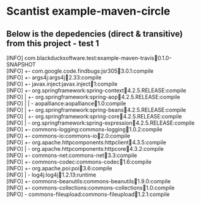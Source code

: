 # Scantist example-maven-circle

## Below is the depedencies (direct & transitive) from this project - test 1

 [INFO] com.blackducksoftware.test:example-maven-travis:jar:0.1.0-SNAPSHOT<br/>
 [INFO] +- com.google.code.findbugs:jsr305:jar:3.0.1:compile<br/>
 [INFO] +- args4j:args4j:jar:2.33:compile<br/>
 [INFO] +- javax.inject:javax.inject:jar:1:compile<br/>
 [INFO] +- org.springframework:spring-context:jar:4.2.5.RELEASE:compile<br/>
 [INFO] |  +- org.springframework:spring-aop:jar:4.2.5.RELEASE:compile<br/>
 [INFO] |  |  \- aopalliance:aopalliance:jar:1.0:compile<br/>
 [INFO] |  +- org.springframework:spring-beans:jar:4.2.5.RELEASE:compile<br/>
 [INFO] |  +- org.springframework:spring-core:jar:4.2.5.RELEASE:compile<br/>
 [INFO] |  \- org.springframework:spring-expression:jar:4.2.5.RELEASE:compile<br/>
 [INFO] +- commons-logging:commons-logging:jar:1.0.2:compile<br/>
 [INFO] +- commons-io:commons-io:jar:2.0:compile<br/>
 [INFO] +- org.apache.httpcomponents:httpclient:jar:4.3.5:compile<br/>
 [INFO] |  \- org.apache.httpcomponents:httpcore:jar:4.3.2:compile<br/>
 [INFO] +- commons-net:commons-net:jar:3.3:compile<br/>
 [INFO] +- commons-codec:commons-codec:jar:1.6:compile<br/>
 [INFO] +- org.apache.poi:poi:jar:3.6:compile<br/>
 [INFO] |  \- log4j:log4j:jar:1.2.13:runtime<br/>
 [INFO] +- commons-beanutils:commons-beanutils:jar:1.9.0:compile<br/>
 [INFO] +- commons-collections:commons-collections:jar:1.0:compile<br/>
 [INFO] \- commons-fileupload:commons-fileupload:jar:1.2.1:compile<br/>
